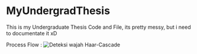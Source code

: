 # MyUndergradThesis
This is my Undergraduate Thesis Code and File, its pretty messy, but i need to documentate it xD

Process Flow : 
![Deteksi wajah Haar-Cascade](https://github.com/user-attachments/assets/917de689-0205-4b7d-a90d-10e794b19547)
